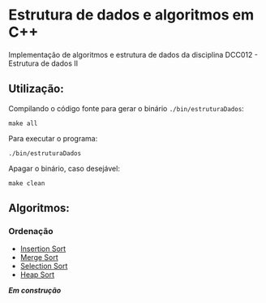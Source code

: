 # Estrutura de dados e algoritmos em C++

Implementação de algoritmos e estrutura de dados da disciplina DCC012 - Estrutura de dados II

## Utilização:

Compilando o código fonte para gerar o binário `./bin/estruturaDados`:

`make all`

Para executar o programa:

`./bin/estruturaDados`

Apagar o binário, caso desejável:

`make clean`

## Algoritmos:

### Ordenação

*  [Insertion Sort](https://pt.wikipedia.org/wiki/Insertion_sort)
*  [Merge Sort](https://pt.wikipedia.org/wiki/Merge_sort)
*  [Selection Sort](https://pt.wikipedia.org/wiki/Selection_sort)
*  [Heap Sort](https://pt.wikipedia.org/wiki/Heapsort)

***Em construção***
